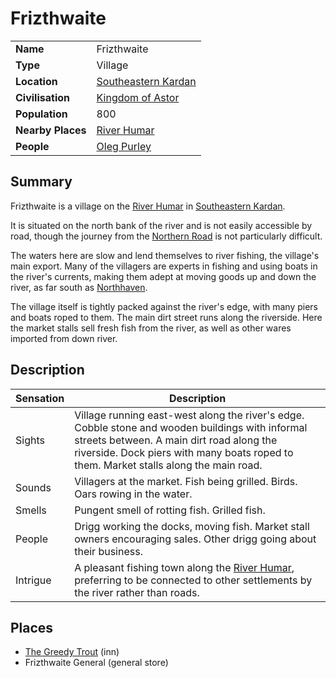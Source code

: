 # Frizthwaite

|||
| --- | --- |
| **Name** | Frizthwaite | place.4
| **Type** | Village |
| **Location** | [Southeastern Kardan](../../regions/southeastern-kardan.md) |
| **Civilisation** | [Kingdom of Astor](../../../civilisations/kingdom-of-astor/kingdom-of-astor.md) |
| **Population** | 800 |
| **Nearby Places** | [River Humar](../../topography/rivers-lakes/river-humar.md) |
| **People** | [Oleg Purley](../../../characters/oleg-purley.md) |

## Summary

Frizthwaite is a village on the [River Humar](../../topography/rivers-lakes/river-humar.md) in [Southeastern Kardan](../../regions/southeastern-kardan.md).

It is situated on the north bank of the river and is not easily accessible by road, though the journey from the [Northern Road](../../roads/northern-road.md) is not particularly difficult.

The waters here are slow and lend themselves to river fishing, the village's main export. Many of the villagers are experts in fishing and using boats in the river's currents, making them adept at moving goods up and down the river, as far south as [Northhaven](../cities/northhaven.md).

The village itself is tightly packed against the river's edge, with many piers and boats roped to them. The main dirt street runs along the riverside. Here the market stalls sell fresh fish from the river, as well as other wares imported from down river.

## Description

| Sensation | Description |
| ---- | --- |
| Sights | Village running east-west along the river's edge. Cobble stone and wooden buildings with informal streets between. A main dirt road along the riverside. Dock piers with many boats roped to them. Market stalls along the main road. |
| Sounds | Villagers at the market. Fish being grilled. Birds. Oars rowing in the water. |
| Smells | Pungent smell of rotting fish. Grilled fish. |
| People | Drigg working the docks, moving fish. Market stall owners encouraging sales. Other drigg going about their business. |
| Intrigue | A pleasant fishing town along the [River Humar](../../topography/rivers-lakes/river-humar.md), preferring to be connected to other settlements by the river rather than roads. |

## Places

- [The Greedy Trout](../../buildings/inns-taverns/the-greedy-trout.md) (inn)
- Frizthwaite General (general store)

